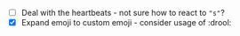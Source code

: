 - [ ] Deal with the heartbeats - not sure how to react to `"s"`?
- [x] Expand emoji to custom emoji - consider usage of :drool:
